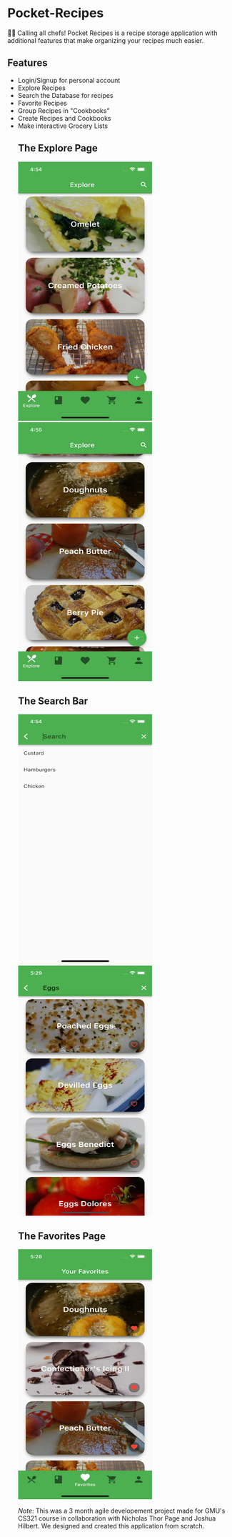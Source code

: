 # Pocket-Recipes
👨‍🍳 Calling all chefs! Pocket Recipes is a recipe storage application with additional features that make organizing your recipes much easier.
## Features
<ul>
  <li> Login/Signup for personal account
  <li> Explore Recipes
  <li> Search the Database for recipes
  <li> Favorite Recipes
  <li> Group Recipes in "Cookbooks"
  <li> Create Recipes and Cookbooks
  <li> Make interactive Grocery Lists


## The Explore Page
<img src="https://github.com/HansonSoftware/Pocket-Recipes/blob/main/DemoPhotos/ExplorePageNotSignedIn.png" width="300" height="580"/>
<img src="https://github.com/HansonSoftware/Pocket-Recipes/blob/main/DemoPhotos/ExplorePageNotSignedIn2.png" width="300" height="580"/>
<br>

## The Search Bar
<img src="https://github.com/HansonSoftware/Pocket-Recipes/blob/main/DemoPhotos/SearchBar.png" width="300" height="560"/>
<img src="https://github.com/HansonSoftware/Pocket-Recipes/blob/main/DemoPhotos/SearchForEggs.png" width="300" height="560"/>
<br>

## The Favorites Page
<img src="https://github.com/HansonSoftware/Pocket-Recipes/blob/main/DemoPhotos/FavoritesPage.png" width="300" height="560"/>

<br>

*Note*: This was a 3 month agile developement project made for GMU's CS321 course in collaboration with Nicholas Thor Page and Joshua Hilbert.
We designed and created this application from scratch.
